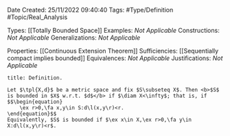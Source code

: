 <div class="topSpace"></div>

Date Created: 25/11/2022 09:40:40
Tags: #Type/Definition #Topic/Real_Analysis

Types: [[Totally Bounded Space]]
Examples: <i>Not Applicable</i>
Constructions: <i>Not Applicable</i>
Generalizations: <i>Not Applicable</i>

Properties: [[Continuous Extension Theorem]]
Sufficiencies: [[Sequentially compact implies bounded]]
Equivalences: <i>Not Applicable</i>
Justifications: <i>Not Applicable</i>

``` ad-Definition
title: Definition.

Let $\tpl{X,d}$ be a metric space and fix $S\subseteq X$. Then <b>$S$ is bounded in $X$ w.r.t. $d$</b> if $\diam X<\infty$; that is, if
$$\begin{equation}
    \ex r>0,\fa x,y\in S:d\l(x,y\r)<r.
\end{equation}$$
Equivalently, $S$ is bounded if $\ex x\in X,\ex r>0,\fa y\in X:d\l(x,y\r)<r$.

```
